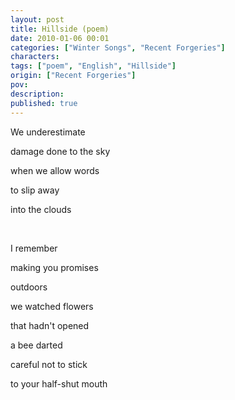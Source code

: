 ```yaml
---
layout: post
title: Hillside (poem)
date: 2010-01-06 00:01
categories: ["Winter Songs", "Recent Forgeries"]
characters: 
tags: ["poem", "English", "Hillside"]
origin: ["Recent Forgeries"]
pov: 
description: 
published: true
---
```


We underestimate

damage done to the sky

when we allow words

to slip away

into the clouds

<br>

I remember

making you promises

outdoors

we watched flowers

that hadn't opened

a bee darted

careful not to stick

to your half-shut mouth

